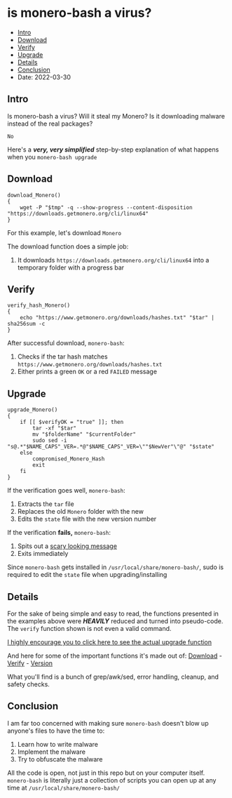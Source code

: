 # is monero-bash a virus?
* [Intro](#Intro)
* [Download](#Download)
* [Verify](#Verify)
* [Upgrade](#Upgrade)
* [Details](#Details)
* [Conclusion](#Conclusion)
* Date: 2022-03-30

## Intro
Is monero-bash a virus? Will it steal my Monero? Is it downloading malware instead of the real packages?
```
No
```
Here's a ***very, very simplified*** step-by-step explanation of what happens when you `monero-bash upgrade`

## Download
```
download_Monero()
{
    wget -P "$tmp" -q --show-progress --content-disposition "https://downloads.getmonero.org/cli/linux64"
}
```
For this example, let's download `Monero`

The download function does a simple job:
1. It downloads `https://downloads.getmonero.org/cli/linux64` into a temporary folder with a progress bar

## Verify
```
verify_hash_Monero()
{
	echo "https://www.getmonero.org/downloads/hashes.txt" "$tar" | sha256sum -c
}
```
After successful download, `monero-bash`:
1. Checks if the tar hash matches `https://www.getmonero.org/downloads/hashes.txt`
2. Either prints a green `OK` or a red `FAILED` message

## Upgrade
```
upgrade_Monero()
{
	if [[ $verifyOK = "true" ]]; then
		tar -xf "$tar"
		mv "$folderName" "$currentFolder"
		sudo sed -i "s@.*"$NAME_CAPS"_VER=.*@"$NAME_CAPS"_VER=\""$NewVer"\"@" "$state"
	else
		compromised_Monero_Hash
		exit
	fi
}
```
If the verification goes well, `monero-bash`:
1. Extracts the `tar` file
2. Replaces the old `Monero` folder with the new
3. Edits the `state` file with the new version number

If the verification **fails,** `monero-bash`:
1. Spits out a [scary looking message](https://github.com/hinto-janaiyo/monero-bash/blob/main/src/func/compromised)
2. Exits immediately

Since `monero-bash` gets installed in `/usr/local/share/monero-bash/`, sudo is required to edit the `state` file when upgrading/installing

## Details
For the sake of being simple and easy to read, the functions presented in the examples above were ***HEAVILY*** reduced and turned into pseudo-code. The `verify` function shown is not even a valid command. 

[I highly encourage you to click here to see the actual upgrade function](https://github.com/hinto-janaiyo/monero-bash/blob/main/src/func/upgrade)

And here for some of the important functions it's made out of:  [Download](https://github.com/hinto-janaiyo/monero-bash/blob/main/src/func/download) -  [Verify](https://github.com/hinto-janaiyo/monero-bash/blob/main/src/func/verify) - [Version](https://github.com/hinto-janaiyo/monero-bash/blob/main/src/func/version)

What you'll find is a bunch of grep/awk/sed, error handling, cleanup, and safety checks.

## Conclusion
I am far too concerned with making sure `monero-bash` doesn't blow up anyone's files to have the time to:
1. Learn how to write malware
2. Implement the malware
3. Try to obfuscate the malware

All the code is open, not just in this repo but on your computer itself. `monero-bash` is literally just a collection of scripts you can open up at any time at `/usr/local/share/monero-bash/`
